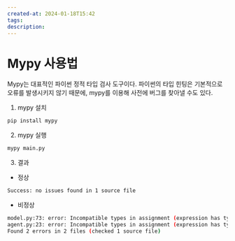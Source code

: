 ```yaml
---
created-at: 2024-01-18T15:42
tags: 
description:
---
```

# Mypy 사용법

Mypy는 대표적인 파이썬 정적 타입 검사 도구이다.
파이썬의 타입 힌팅은 기본적으로 오류를 발생시키지 않기 때문에, mypy를 이용해 사전에 버그를 찾아낼 수도 있다.

1. mypy 설치
```bash
pip install mypy
```

2. mypy 실행
```bash
mypy main.py
```

3. 결과
- 정상
```bash
Success: no issues found in 1 source file
```

- 비정상
```bash
model.py:73: error: Incompatible types in assignment (expression has type "Tensor", variable has type "None")  [assignment]
agent.py:23: error: Incompatible types in assignment (expression has type "Tensor", variable has type "ndarray[Any, Any]")  [assignment]
Found 2 errors in 2 files (checked 1 source file)
```
